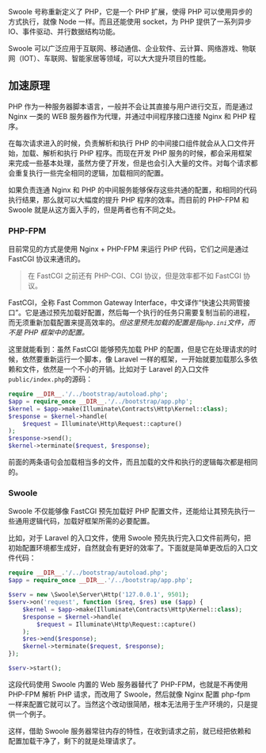 Swoole 号称重新定义了 PHP，它是一个 PHP 扩展，使得 PHP 可以使用异步的方式执行，就像 Node 一样。而且还能使用 socket，为 PHP 提供了一系列异步 IO、事件驱动、并行数据结构功能。

Swoole 可以广泛应用于互联网、移动通信、企业软件、云计算、网络游戏、物联网（IOT）、车联网、智能家居等领域，可以大大提升项目的性能。

## 加速原理

PHP 作为一种服务器脚本语言，一般并不会让其直接与用户进行交互，而是通过 Nginx 一类的 WEB 服务器作为代理，并通过中间程序接口连接 Nginx 和 PHP 程序。

在每次请求进入的时候，负责解析和执行 PHP 的中间接口组件就会从入口文件开始，加载、解析和执行 PHP 程序。而现在开发 PHP 服务的时候，都会采用框架来完成一些基本处理，虽然方便了开发，但是也会引入大量的文件。对每个请求都会重复执行一些完全相同的逻辑，加载相同的配置。

如果负责连通 Nginx 和 PHP 的中间服务能够保存这些共通的配置，和相同的代码执行结果，那么就可以大幅度的提升 PHP 程序的效率。而目前的 PHP-FPM 和 Swoole 就是从这方面入手的，但是两者也有不同之处。

### PHP-FPM

目前常见的方式是使用 Nginx + PHP-FPM 来运行 PHP 代码，它们之间是通过 FastCGI 协议来通讯的。

> 在 FastCGI 之前还有 PHP-CGI、CGI 协议，但是效率都不如 FastCGI 协议。

FastCGI，全称 Fast Common Gateway Interface，中文译作“快速公共网管接口”。它是通过预先加载好配置，然后每一个执行的任务只需要复制当前的进程，而无须重新加载配置来提高效率的。*但这里预先加载的配置是指`php.ini`文件，而不是 PHP 框架中的配置。*

这里就能看到：虽然 FastCGI 能够预先加载 PHP 的配置，但是它在处理请求的时候，依然要重新运行一个脚本，像 Laravel 一样的框架，一开始就要加载那么多依赖和文件，依然是一个不小的开销。比如对于 Laravel 的入口文件`public/index.php`的源码：

```PHP
require __DIR__.'/../bootstrap/autoload.php';
$app = require_once __DIR__.'/../bootstrap/app.php';
$kernel = $app->make(Illuminate\Contracts\Http\Kernel::class);
$response = $kernel->handle(
    $request = Illuminate\Http\Request::capture()
);
$response->send();
$kernel->terminate($request, $response);
```

前面的两条语句会加载相当多的文件，而且加载的文件和执行的逻辑每次都是相同的。

### Swoole

Swoole 不仅能够像 FastCGI 预先加载好 PHP 配置文件，还能给让其预先执行一些通用逻辑代码，加载好框架所需的必要配置。

比如，对于 Laravel 的入口文件，使用 Swoole 预先执行完入口文件前两句，把初始配置环境都生成好，自然就会有更好的效率了。下面就是简单更改后的入口文件代码：

```PHP
require __DIR__.'/../bootstrap/autoload.php';
$app = require_once __DIR__.'/../bootstrap/app.php';

$serv = new \Swoole\Server\Http('127.0.0.1', 9501);
$serv->on('request', function ($req, $res) use ($app) {
    $kernel = $app->make(Illuminate\Contracts\Http\Kernel::class);
    $response = $kernel->handle(
        $request = Illuminate\Http\Request::capture()
    );
    $res->end($response);
    $kernel->terminate($request, $response);
});

$serv->start();
```

这段代码使用 Swoole 内置的 Web 服务器替代了 PHP-FPM，也就是不再使用 PHP-FPM 解析 PHP 请求，而改用了 Swoole，然后就像 Nginx 配置 php-fpm 一样来配置它就可以了。当然这个改动很简陋，根本无法用于生产环境的，只是提供一个例子。

这样，借助 Swoole 服务器常驻内存的特性，在收到请求之前，就已经把依赖和配置加载干净了，剩下的就是处理请求了。



